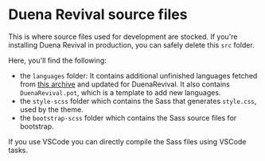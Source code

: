 # Duena Revival source files
This is where source files used for development are stocked. If you're installing Duena Revival in production, you can safely delete this `src` folder.

Here, you'll find the following:
- the `languages` folder: It contains additional unfinished languages fetched from [this archive](https://translate.wordpress.org/projects/wp-themes/duena) and updated for DuenaRevival. It also contains `DuenaRevival.pot`, which is a template to add new languages.
- the `style-scss` folder which contains the Sass that generates `style.css`, used by the theme.
- the `bootstrap-scss` folder which contains the Sass source files for bootstrap.

If you use VSCode you can directly compile the Sass files using VSCode tasks.
